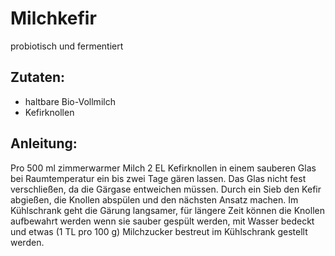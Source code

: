 Milchkefir
===
probiotisch und fermentiert

Zutaten:
---
-   haltbare Bio-Vollmilch
-   Kefirknollen

Anleitung:
---
Pro 500 ml zimmerwarmer Milch 2 EL Kefirknollen in einem sauberen Glas bei Raumtemperatur ein bis zwei Tage gären lassen.
Das Glas nicht fest verschließen, da die Gärgase entweichen müssen.
Durch ein Sieb den Kefir abgießen, die Knollen abspülen und den nächsten Ansatz machen.
Im Kühlschrank geht die Gärung langsamer, für längere Zeit können die Knollen aufbewahrt werden wenn sie sauber gespült werden, mit Wasser bedeckt und etwas (1 TL pro 100 g) Milchzucker bestreut im Kühlschrank gestellt werden.